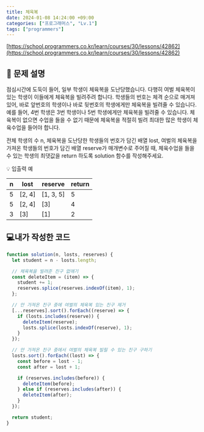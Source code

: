 ```yaml
---
title: 체육복
date: 2024-01-08 14:24:00 +09:00
categories: ["프로그래머스", "Lv.1"]
tags: ["programmers"]
---
```


[https://school.programmers.co.kr/learn/courses/30/lessons/42862](https://school.programmers.co.kr/learn/courses/30/lessons/42862)

## 📔 문제 설명

점심시간에 도둑이 들어, 일부 학생이 체육복을 도난당했습니다. 다행히 여벌 체육복이 있는 학생이 이들에게 체육복을 빌려주려 합니다. 학생들의 번호는 체격 순으로 매겨져 있어, 바로 앞번호의 학생이나 바로 뒷번호의 학생에게만 체육복을 빌려줄 수 있습니다. 예를 들어, 4번 학생은 3번 학생이나 5번 학생에게만 체육복을 빌려줄 수 있습니다. 체육복이 없으면 수업을 들을 수 없기 때문에 체육복을 적절히 빌려 최대한 많은 학생이 체육수업을 들어야 합니다.

전체 학생의 수 n, 체육복을 도난당한 학생들의 번호가 담긴 배열 lost, 여벌의 체육복을 가져온 학생들의 번호가 담긴 배열 reserve가 매개변수로 주어질 때, 체육수업을 들을 수 있는 학생의 최댓값을 return 하도록 solution 함수를 작성해주세요.

💡 입출력 예

| n   | lost   | reserve   | return |
| --- | ------ | --------- | ------ |
| 5   | [2, 4] | [1, 3, 5] | 5      |
| 5   | [2, 4] | [3]       | 4      |
| 3   | [3]    | [1]       | 2      |

## 💻내가 작성한 코드

```js
function solution(n, losts, reserves) {
  let student = n - losts.length;

  // 체육복을 빌려준 친구 없애기
  const deleteItem = (item) => {
    student += 1;
    reserves.splice(reserves.indexOf(item), 1);
  };

  // 안 가져온 친구 중에 여벌의 체육복 있는 친구 제거
  [...reserves].sort().forEach((reserve) => {
    if (losts.includes(reserve)) {
      deleteItem(reserve);
      losts.splice(losts.indexOf(reserve), 1);
    }
  });

  // 안 가져온 친구 중에서 여벌의 체육복 빌릴 수 있는 친구 구하기
  losts.sort().forEach((lost) => {
    const before = lost - 1;
    const after = lost + 1;

    if (reserves.includes(before)) {
      deleteItem(before);
    } else if (reserves.includes(after)) {
      deleteItem(after);
    }
  });

  return student;
}
```
